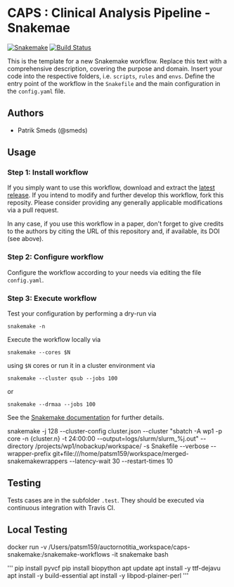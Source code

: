 # CAPS : Clinical Analysis Pipeline - Snakemae

[![Snakemake](https://img.shields.io/badge/snakemake-≥4.3.0-brightgreen.svg)](https://snakemake.bitbucket.io)
[![Build Status](https://travis-ci.org/clinical-genomics-uppsala/CAPS.svg?branch=master)](https://travis-ci.org/clinical-genomics-uppsala/CAPS)

This is the template for a new Snakemake workflow. Replace this text with a comprehensive description, covering the purpose and domain.
Insert your code into the respective folders, i.e. `scripts`, `rules` and `envs`. Define the entry point of the workflow in the `Snakefile` and the main configuration in the `config.yaml` file.

## Authors

* Patrik Smeds (@smeds)

## Usage

### Step 1: Install workflow

If you simply want to use this workflow, download and extract the [latest release](https://github.com/snakemake-workflows/caps/releases).
If you intend to modify and further develop this workflow, fork this reposity. Please consider providing any generally applicable modifications via a pull request.

In any case, if you use this workflow in a paper, don't forget to give credits to the authors by citing the URL of this repository and, if available, its DOI (see above).

### Step 2: Configure workflow

Configure the workflow according to your needs via editing the file `config.yaml`.

### Step 3: Execute workflow

Test your configuration by performing a dry-run via

    snakemake -n

Execute the workflow locally via

    snakemake --cores $N

using `$N` cores or run it in a cluster environment via

    snakemake --cluster qsub --jobs 100

or

    snakemake --drmaa --jobs 100

See the [Snakemake documentation](https://snakemake.readthedocs.io) for further details.


snakemake  -j 128 --cluster-config cluster.json --cluster "sbatch -A wp1 -p core -n {cluster.n} -t 24:00:00 --output=logs/slurm/slurm_%j.out" --directory /projects/wp1/nobackup/workspace/ -s Snakefile --verbose --wrapper-prefix git+file:///home/patsm159/workspace/merged-snakemakewrappers --latency-wait 30 --restart-times 10

## Testing

Tests cases are in the subfolder `.test`. They should be executed via continuous integration with Travis CI.

## Local Testing

docker run -v /Users/patsm159/auctornotitia_workspace/caps-snakemake:/snakemake-workflows -it snakemake bash

'''
pip install pyvcf
pip install biopython
apt update
apt install -y ttf-dejavu
apt install -y build-essential
apt install -y libpod-plainer-perl
'''
